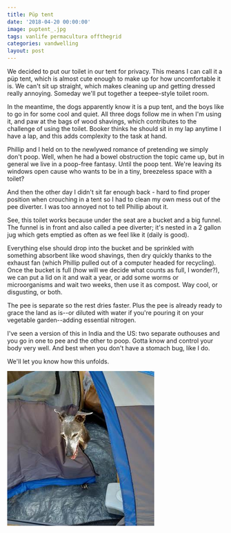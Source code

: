 ```yaml
---
title: Püp tent
date: '2018-04-20 00:00:00'
image: puptent_.jpg
tags: vanlife permacultura offthegrid
categories: vandwelling
layout: post
---
```


We decided to put our toilet in our tent for privacy. This means I can call it a püp tent, which is almost cute enough to make up for how uncomfortable it is. We can't sit up straight, which makes cleaning up and getting dressed really annoying. Someday we'll put together a teepee-style toilet room.

In the meantime, the dogs apparently know it is a pup tent, and the boys like to go in for some cool and quiet. All three dogs follow me in when I'm using it, and paw at the bags of wood shavings, which contributes to the challenge of using the toilet. Booker thinks he should sit in my lap anytime I have a lap, and this adds complexity to the task at hand.

Phillip and I held on to the newlywed romance of pretending we simply don't poop. Well, when he had a bowel obstruction the topic came up, but in general we live in a poop-free fantasy. Until the poop tent. We're leaving its windows open cause who wants to be in a tiny, breezeless space with a toilet?

And then the other day I didn't sit far enough back - hard to find proper position when crouching in a tent so I had to clean my own mess out of the pee diverter. I was too annoyed not to tell Phillip about it.

See, this toilet works because under the seat are a bucket and a big funnel. The funnel is in front and also called a pee diverter; it's nested in a 2 gallon jug which gets emptied as often as we feel like it (daily is good).

Everything else should drop into the bucket and be sprinkled with something absorbent like wood shavings, then dry quickly thanks to the exhaust fan (which Phillip pulled out of a computer headed for recycling). Once the bucket is full (how will we decide what counts as full, I wonder?), we can put a lid on it and wait a year, or add some worms or microorganisms and wait two weeks, then use it as compost. Way cool, or disgusting, or both.

The pee is separate so the rest dries faster. Plus the pee is already ready to grace the land as is--or diluted with water if you're pouring it on your vegetable garden--adding essential nitrogen.

I've seen a version of this in India and the US: two separate outhouses and you go in one to pee and the other to poop. Gotta know and control your body very well. And best when you don't have a stomach bug, like I do.

We'll let you know how this unfolds.

[![](/images/puptent_booker_.jpg)](/images/puptent_booker.jpg)